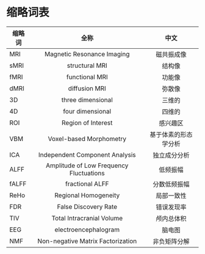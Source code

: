# 缩略词表

缩略词            |   全称            |  中文
---------- | :----------: | :----------:
MRI        | Magnetic Resonance Imaging | 磁共振成像
sMRI       | structural MRI | 结构像
fMRI       | functional MRI | 功能像
dMRI       | diffusion MRI | 弥散像
3D                 |   three dimensional | 三维的
4D                 |   four dimensional | 四维的
ROI                | Region of Interest | 感兴趣区  
VBM              | Voxel-based Morphometry | 基于体素的形态学分析
ICA                |  Independent Component Analysis | 独立成分分析
ALFF            |     Amplitude of Low Frequency Fluctuations | 低频振幅
fALFF           |    fractional ALFF    |  分数低频振幅
ReHo           |     Regional Homogeneity | 局部一致性
FDR            |     False Discovery Rate |  错误发现率
TIV              | Total Intracranial Volume | 颅内总体积
EEG            |  electroencephalogram | 脑电图
NMF            | Non-negative Matrix Factorization | 非负矩阵分解